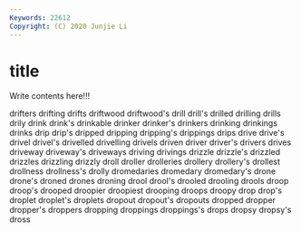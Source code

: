 ```yaml
---
Keywords: 22612
Copyright: (C) 2020 Junjie Li
---
```


# title

Write contents here!!!

drifters 
drifting 
drifts 
driftwood 
driftwood's
drill 
drill's 
drilled 
drilling 
drills 
drily 
drink 
drink's 
drinkable 
drinker
drinker's 
drinkers 
drinking 
drinkings 
drinks 
drip 
drip's 
dripped 
dripping 
dripping's
drippings 
drips 
drive 
drive's 
drivel 
drivel's 
drivelled 
drivelling 
drivels 
driven
driver 
driver's 
drivers 
drives 
driveway 
driveway's 
driveways 
driving 
drivings 
drizzle
drizzle's 
drizzled 
drizzles 
drizzling 
drizzly 
droll 
droller 
drolleries 
drollery 
drollery's
drollest 
drollness 
drollness's 
drolly 
dromedaries 
dromedary 
dromedary's 
drone 
drone's 
droned
drones 
droning 
drool 
drool's 
drooled 
drooling 
drools 
droop 
droop's 
drooped
droopier 
droopiest 
drooping 
droops 
droopy 
drop 
drop's 
droplet 
droplet's 
droplets
dropout 
dropout's 
dropouts 
dropped 
dropper 
dropper's 
droppers 
dropping 
droppings 
droppings's
drops 
dropsy 
dropsy's 
dross 
